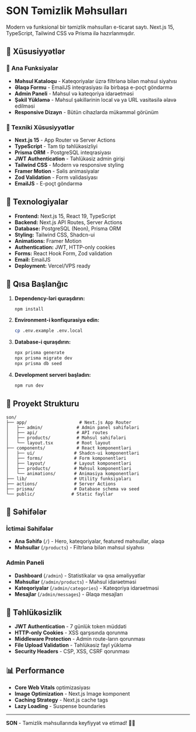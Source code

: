 # SON Təmizlik Məhsulları

Modern və funksional bir təmizlik məhsulları e-ticarət saytı. Next.js 15, TypeScript, Tailwind CSS və Prisma ilə hazırlanmışdır.

## 🌟 Xüsusiyyətlər

### 🎯 Ana Funksiyalar
- **Məhsul Kataloqu** - Kateqoriyalar üzrə filtrlənə bilən məhsul siyahısı
- **Əlaqə Formu** - EmailJS inteqrasiyası ilə birbaşa e-poçt göndərmə
- **Admin Paneli** - Məhsul və kateqoriya idarəetməsi
- **Şəkil Yükləmə** - Məhsul şəkillərinin local və ya URL vasitəsilə əlavə edilməsi
- **Responsive Dizayn** - Bütün cihazlarda mükəmməl görünüm

### 🔧 Texniki Xüsusiyyətlər
- **Next.js 15** - App Router və Server Actions
- **TypeScript** - Tam tip təhlükəsizliyi
- **Prisma ORM** - PostgreSQL inteqrasiyası
- **JWT Authentication** - Təhlükəsiz admin girişi
- **Tailwind CSS** - Modern və responsive styling
- **Framer Motion** - Səlis animasiyalar
- **Zod Validation** - Form validasiyası
- **EmailJS** - E-poçt göndərmə

## 🚀 Texnologiyalar

- **Frontend:** Next.js 15, React 19, TypeScript
- **Backend:** Next.js API Routes, Server Actions
- **Database:** PostgreSQL (Neon), Prisma ORM
- **Styling:** Tailwind CSS, Shadcn-ui
- **Animations:** Framer Motion
- **Authentication:** JWT, HTTP-only cookies
- **Forms:** React Hook Form, Zod validation
- **Email:** EmailJS
- **Deployment:** Vercel/VPS ready

## 🚀 Qısa Başlanğıc

1. **Dependency-ləri quraşdırın:**
   ```bash
   npm install
   ```

2. **Environment-i konfiqurasiya edin:**
   ```bash
   cp .env.example .env.local
   ```

3. **Database-i quraşdırın:**
   ```bash
   npx prisma generate
   npx prisma migrate dev
   npx prisma db seed
   ```

4. **Development serveri başladın:**
   ```bash
   npm run dev
   ```

## 📁 Proyekt Strukturu

```
son/
├── app/                    # Next.js App Router
│   ├── admin/             # Admin panel səhifələri
│   ├── api/               # API routes
│   ├── products/          # Məhsul səhifələri
│   └── layout.tsx         # Root layout
├── components/            # React komponentləri
│   ├── ui/               # Shadcn-ui komponentləri
│   ├── forms/            # Form komponentləri
│   ├── layout/           # Layout komponentləri
│   ├── products/         # Məhsul komponentləri
│   └── animations/       # Animasiya komponentləri
├── lib/                  # Utility funksiyaları
├── actions/              # Server Actions
├── prisma/               # Database schema və seed
└── public/              # Static fayllar
```

## 📱 Səhifələr

### İctimai Səhifələr
- **Ana Səhifə** (`/`) - Hero, kateqoriyalar, featured məhsullar, əlaqə
- **Məhsullar** (`/products`) - Filtrlənə bilən məhsul siyahısı

### Admin Paneli
- **Dashboard** (`/admin`) - Statistikalar və qısa əməliyyatlar
- **Məhsullar** (`/admin/products`) - Məhsul idarəetməsi
- **Kateqoriyalar** (`/admin/categories`) - Kateqoriya idarəetməsi
- **Mesajlar** (`/admin/messages`) - Əlaqə mesajları

## 🔐 Təhlükəsizlik

- **JWT Authentication** - 7 günlük token müddəti
- **HTTP-only Cookies** - XSS qarşısında qorunma
- **Middleware Protection** - Admin route-ların qorunması
- **File Upload Validation** - Təhlükəsiz fayl yükləmə
- **Security Headers** - CSP, XSS, CSRF qorunması

## 📊 Performance

- **Core Web Vitals** optimizasiyası
- **Image Optimization** - Next.js Image komponent
- **Caching Strategy** - Next.js cache tags
- **Lazy Loading** - Suspense boundaries

---

**SON** - Təmizlik məhsullarında keyfiyyət və etimad! 🧽✨
